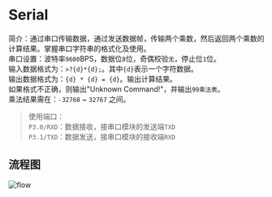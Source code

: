 # Serial
简介：通过串口传输数据，通过发送数据帧，传输两个乘数，然后返回两个乘数的计算结果。掌握串口字符串的格式化及使用。  
串口设置：波特率`9600`BPS，数据位`8`位，奇偶校验`无`，停止位`1`位。  
输入数据格式为：`>?{d}*{d};`。其中`{d}`表示一个字符数据。  
输出数据格式为：`{d} * {d} = {d}`。输出计算结果。  
如果格式不正确，则输出"Unknown Command!"，并输出`99乘法表`。  
乘法结果需在：`-32768` ~ `32767` 之间。

>使用端口：  
`P3.0/RXD`：数据接收，接串口模块的发送端`TXD`  
`P3.1/TXD`：数据发送，接串口模块的接收端`RXD`  

## 流程图
![flow](http://www.plantuml.com/plantuml/png/JOzTIiD058NVPnKQA2IpWsR0FhW65r18IeFjH4oWh_KjfRPM-cD1BGPg8sAJGA749kfcvjxfCXoCM5yk1-vtEETuVltI9oOKNOZwJ8dWKGcudZ7IQJejMoy_yFagXub1JEoDOP1Mg-9zZflfFdnXn6de42nnjiPv0gCL3fznieKW5LaNiWYdAGxYck4tRQuhmZZmSFiXyYK-5L3Sb5wHxIZLJceLYrOifb7wtsVkloPml_XDZaCPtybyZ8i7HkoMfvgELd-GTiRFkTlXHwTkkrtdrh66sm2l4eLoosaSxiz8OieyalbQP7rL6j_2SYuZdkzUV0C0)